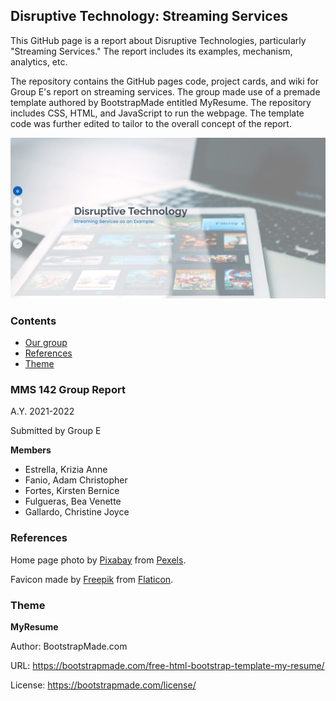 ## Disruptive Technology: Streaming Services

This GitHub page is a report about Disruptive Technologies, particularly "Streaming Services." The report includes its examples, mechanism, analytics, etc.

The repository contains the GitHub pages code, project cards, and wiki for Group E's report on streaming services. The group made use of a premade template authored by BootstrapMade entitled MyResume. The repository includes CSS, HTML, and JavaScript to run the webpage. The template code was further edited to tailor to the overall concept of the report. 

![Home page screenshot](/assets/img/readme_ss.png)

### Contents

- [Our group](#mms-142-group-report)
- [References](#references)
- [Theme](#theme)


### MMS 142 Group Report
A.Y. 2021-2022

Submitted by Group E

**Members**

- Estrella, Krizia Anne
- Fanio, Adam Christopher
- Fortes, Kirsten Bernice
- Fulgueras, Bea Venette
- Gallardo, Christine Joyce


### References

Home page photo by [Pixabay](https://www.pexels.com/@pixabay) from [Pexels](https://www.pexels.com/photo/app-entertainment-ipad-mockup-265685/).

Favicon made by [Freepik](https://www.freepik.com) from [Flaticon](https://www.flaticon.com/free-icon/technological_4457368).

### Theme

**MyResume**

Author: BootstrapMade.com

URL: https://bootstrapmade.com/free-html-bootstrap-template-my-resume/

License: https://bootstrapmade.com/license/
